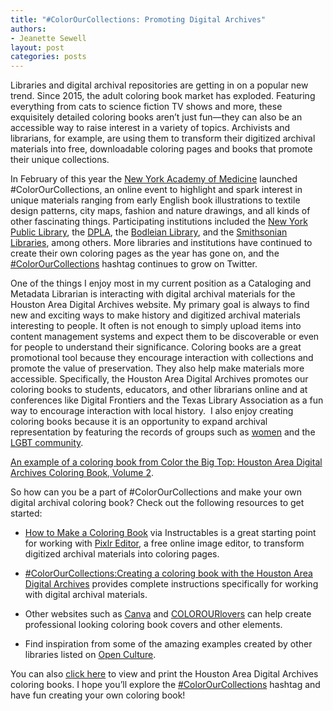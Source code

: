 ```yaml
---
title: "#ColorOurCollections: Promoting Digital Archives"
authors: 
- Jeanette Sewell 
layout: post
categories: posts
---
```


Libraries and digital archival repositories are getting in on a popular new trend. Since 2015, the adult coloring book market has exploded. Featuring everything from cats to science fiction TV shows and more, these exquisitely detailed coloring books aren’t just fun—they can also be an accessible way to raise interest in a variety of topics. Archivists and librarians, for example, are using them to transform their digitized archival materials into free, downloadable coloring pages and books that promote their unique collections.

In February of this year the [New York Academy of Medicine](https://nyamcenterforhistory.org/2016/01/06/colorourcollections-february-1-5/) launched #ColorOurCollections, an online event to highlight and spark interest in unique materials ranging from early English book illustrations to textile design patterns, city maps, fashion and nature drawings, and all kinds of other fascinating things. Participating institutions included the [New York Public Library](https://www.nypl.org/blog/2016/02/01/color-our-collections), the [DPLA](https://dp.la/info/2016/02/01/color-our-collections/), the [Bodleian Library](https://www.bodleian.ox.ac.uk/__data/assets/pdf_file/0011/197453/2016-Colouring-Book.pdf), and the [Smithsonian Libraries](http://library.si.edu/event/colorourcollections-coloring-event), among others. More libraries and institutions have continued to create their own coloring pages as the year has gone on, and the [#ColorOurCollections](https://twitter.com/search?q=%23colorourcollections&src=typd) hashtag continues to grow on Twitter.

One of the things I enjoy most in my current position as a Cataloging and Metadata Librarian is interacting with digital archival materials for the Houston Area Digital Archives website. My primary goal is always to find new and exciting ways to make history and digitized archival materials interesting to people. It often is not enough to simply upload items into content management systems and expect them to be discoverable or even for people to understand their significance. Coloring books are a great promotional tool because they encourage interaction with collections and promote the value of preservation. They also help make materials more accessible. Specifically, the Houston Area Digital Archives promotes our coloring books to students, educators, and other librarians online and at conferences like Digital Frontiers and the Texas Library Association as a fun way to encourage interaction with local history.  I also enjoy creating coloring books because it is an opportunity to expand archival representation by featuring the records of groups such as [women](http://digital.houstonlibrary.org/cdm/ref/collection/curriculum-project/id/9) and the [LGBT community](http://digital.houstonlibrary.org/cdm/ref/collection/curriculum-project/id/16). 

<figure>
<a href="../images/promoting-digital-archives/houston.png”>
        <img src="../images/promoting-digital-archives/houston.png” alt="" />
</figure>
    <figcaption>
    <p>An example of a coloring book from <a href=“http://digital.houstonlibrary.org/cdm/ref/collection/curriculum-project/id/10”>Color the Big Top: Houston Area Digital Archives Coloring Book, Volume 2</a>.</p>
</figcaption>
</figure>

So how can you be a part of #ColorOurCollections and make your own digital archival coloring book? Check out the following resources to get started:

* [How to Make a Coloring Book](http://www.instructables.com/id/How-to-Make-a-Coloring-Book/?ALLSTEPS) via Instructables is a great starting point for working with [Pixlr Editor](https://pixlr.com/editor/), a free online image editor, to transform digitized archival materials into coloring pages.

* [#ColorOurCollections:Creating a coloring book with the Houston Area Digital Archives](http://digital.houstonlibrary.org/cdm/ref/collection/curriculum-project/id/14) provides complete instructions specifically for working with digital archival materials.

* Other websites such as [Canva](https://www.canva.com/) and [COLOROURlovers](http://www.colourlovers.com/) can help create professional looking coloring book covers and other elements.

* Find inspiration from some of the amazing examples created by other libraries listed on [Open Culture](http://www.openculture.com/2016/02/download-free-coloring-books-from-world-class-libraries-museums.html).

You can also [click here](http://digital.houstonlibrary.org/cdm/search/searchterm/colorourcollections/order/nosort) to view and print the Houston Area Digital Archives coloring books. I hope you’ll explore the [#ColorOurCollections](https://twitter.com/search?q=%23colorourcollections&src=typd) hashtag and have fun creating your own coloring book!

